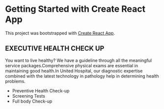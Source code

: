 # Getting Started with Create React App

This project was bootstrapped with [Create React App](https://agitated-beaver-bc2845.netlify.app/).

## EXECUTIVE HEALTH CHECK UP
You want to live healthy? We have a guideline through all the meaningful service packages.Comprehensive physical exams are essential in maintaining good health.In United Hospital, our diagnostic expertise combined with the latest technology in pathology help in determining health problems.      
* Preventive Health Check-up
* Screening Tests
* Full body Check-up



